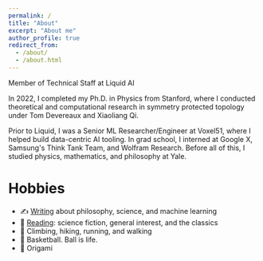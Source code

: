 ```yaml
---
permalink: /
title: "About"
excerpt: "About me"
author_profile: true
redirect_from: 
  - /about/
  - /about.html
---
```


Member of Technical Staff at Liquid AI

In 2022, I completed my Ph.D. in Physics from Stanford, where I conducted theoretical and computational research in symmetry protected topology under Tom Devereaux and Xiaoliang Qi.

Prior to Liquid, I was a Senior ML Researcher/Engineer at Voxel51, where I helped build data-centric AI tooling. In grad school, I interned at Google X, Samsung's Think Tank Team, and Wolfram Research. Before all of this, I studied physics, mathematics, and philosophy at Yale.

Hobbies
======
* ✍️ <a href="/writing/" target="_blank" text-center>Writing</a> about philosophy, science, and machine learning
* 📖 <a href="/reading/" target="_blank" text-center>Reading</a>: science fiction, general interest, and the classics
* 🏃 Climbing, hiking, running, and walking
* 🏀 Basketball. Ball is life.
* 🎨 Origami


